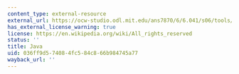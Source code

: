 ```yaml
---
content_type: external-resource
external_url: https://ocw-studio.odl.mit.edu/ans7870/6/6.041/s06/tools/Bin_Sym_Channel/bin_sym_channel.htm
has_external_license_warning: true
license: https://en.wikipedia.org/wiki/All_rights_reserved
status: ''
title: Java
uid: 036ff9d5-7408-4fc5-84c8-66b984745a77
wayback_url: ''
---
```

